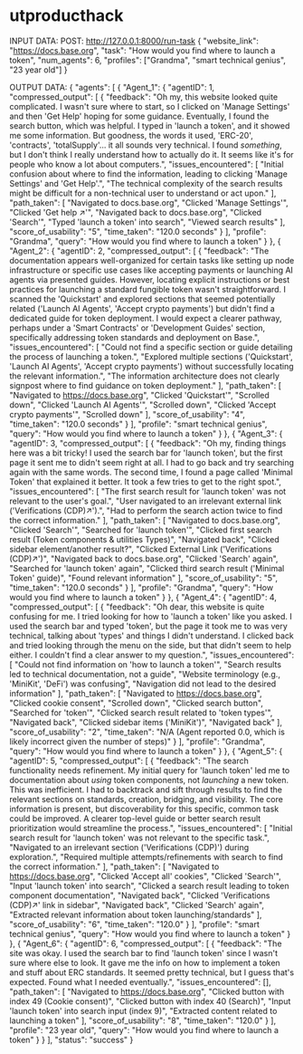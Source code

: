 # utproducthack

INPUT DATA:
POST: http://127.0.0.1:8000/run-task
{
  "website_link": "https://docs.base.org",
  "task": "How would you find where to launch a token",
  "num_agents": 6,
  "profiles": ["Grandma", "smart technical genius", "23 year old"]
}




OUTPUT DATA:
{
    "agents": [
        {
            "Agent_1": {
                "agentID": 1,
                "compressed_output": [
                    {
                        "feedback": "Oh my, this website looked quite complicated. I wasn't sure where to start, so I clicked on 'Manage Settings' and then 'Get Help' hoping for some guidance. Eventually, I found the search button, which was helpful. I typed in 'launch a token', and it showed me some information. But goodness, the words it used, 'ERC-20', 'contracts', 'totalSupply'... it all sounds very technical. I found *something*, but I don't think I really understand how to actually do it. It seems like it's for people who know a lot about computers.",
                        "issues_encountered": [
                            "Initial confusion about where to find the information, leading to clicking 'Manage Settings' and 'Get Help'.",
                            "The technical complexity of the search results might be difficult for a non-technical user to understand or act upon."
                        ],
                        "path_taken": [
                            "Navigated to docs.base.org",
                            "Clicked 'Manage Settings'",
                            "Clicked 'Get help ↗'",
                            "Navigated back to docs.base.org",
                            "Clicked 'Search'",
                            "Typed 'launch a token' into search",
                            "Viewed search results"
                        ],
                        "score_of_usability": "5",
                        "time_taken": "120.0 seconds"
                    }
                ],
                "profile": "Grandma",
                "query": "How would you find where to launch a token"
            }
        },
        {
            "Agent_2": {
                "agentID": 2,
                "compressed_output": [
                    {
                        "feedback": "The documentation appears well-organized for certain tasks like setting up node infrastructure or specific use cases like accepting payments or launching AI agents via presented guides. However, locating explicit instructions or best practices for launching a standard fungible token wasn't straightforward. I scanned the 'Quickstart' and explored sections that seemed potentially related ('Launch AI Agents', 'Accept crypto payments') but didn't find a dedicated guide for token deployment. I would expect a clearer pathway, perhaps under a 'Smart Contracts' or 'Development Guides' section, specifically addressing token standards and deployment on Base.",
                        "issues_encountered": [
                            "Could not find a specific section or guide detailing the process of launching a token.",
                            "Explored multiple sections ('Quickstart', 'Launch AI Agents', 'Accept crypto payments') without successfully locating the relevant information.",
                            "The information architecture does not clearly signpost where to find guidance on token deployment."
                        ],
                        "path_taken": [
                            "Navigated to https://docs.base.org",
                            "Clicked 'Quickstart'",
                            "Scrolled down",
                            "Clicked 'Launch AI Agents'",
                            "Scrolled down",
                            "Clicked 'Accept crypto payments'",
                            "Scrolled down"
                        ],
                        "score_of_usability": "4",
                        "time_taken": "120.0 seconds"
                    }
                ],
                "profile": "smart technical genius",
                "query": "How would you find where to launch a token"
            }
        },
        {
            "Agent_3": {
                "agentID": 3,
                "compressed_output": [
                    {
                        "feedback": "Oh my, finding things here was a bit tricky! I used the search bar for 'launch token', but the first page it sent me to didn't seem right at all. I had to go back and try searching again with the same words. The second time, I found a page called 'Minimal Token' that explained it better. It took a few tries to get to the right spot.",
                        "issues_encountered": [
                            "The first search result for 'launch token' was not relevant to the user's goal.",
                            "User navigated to an irrelevant external link ('Verifications (CDP)↗').",
                            "Had to perform the search action twice to find the correct information."
                        ],
                        "path_taken": [
                            "Navigated to docs.base.org",
                            "Clicked 'Search'",
                            "Searched for 'launch token'",
                            "Clicked first search result (Token components & utilities Types)",
                            "Navigated back",
                            "Clicked sidebar element/another result?",
                            "Clicked External Link ('Verifications (CDP)↗')",
                            "Navigated back to docs.base.org",
                            "Clicked 'Search' again",
                            "Searched for 'launch token' again",
                            "Clicked third search result ('Minimal Token' guide)",
                            "Found relevant information"
                        ],
                        "score_of_usability": "5",
                        "time_taken": "120.0 seconds"
                    }
                ],
                "profile": "Grandma",
                "query": "How would you find where to launch a token"
            }
        },
        {
            "Agent_4": {
                "agentID": 4,
                "compressed_output": [
                    {
                        "feedback": "Oh dear, this website is quite confusing for me. I tried looking for how to 'launch a token' like you asked. I used the search bar and typed 'token', but the page it took me to was very technical, talking about 'types' and things I didn't understand. I clicked back and tried looking through the menu on the side, but that didn't seem to help either. I couldn't find a clear answer to my question.",
                        "issues_encountered": [
                            "Could not find information on 'how to launch a token'",
                            "Search results led to technical documentation, not a guide",
                            "Website terminology (e.g., 'MiniKit', 'DeFi') was confusing",
                            "Navigation did not lead to the desired information"
                        ],
                        "path_taken": [
                            "Navigated to https://docs.base.org",
                            "Clicked cookie consent",
                            "Scrolled down",
                            "Clicked search button",
                            "Searched for 'token'",
                            "Clicked search result related to 'token types'",
                            "Navigated back",
                            "Clicked sidebar items ('MiniKit')",
                            "Navigated back"
                        ],
                        "score_of_usability": "2",
                        "time_taken": "N/A (Agent reported 0.0, which is likely incorrect given the number of steps)"
                    }
                ],
                "profile": "Grandma",
                "query": "How would you find where to launch a token"
            }
        },
        {
            "Agent_5": {
                "agentID": 5,
                "compressed_output": [
                    {
                        "feedback": "The search functionality needs refinement. My initial query for 'launch token' led me to documentation about *using* token components, not *launching* a new token. This was inefficient. I had to backtrack and sift through results to find the relevant sections on standards, creation, bridging, and visibility. The core information is present, but discoverability for this specific, common task could be improved. A clearer top-level guide or better search result prioritization would streamline the process.",
                        "issues_encountered": [
                            "Initial search result for 'launch token' was not relevant to the specific task.",
                            "Navigated to an irrelevant section ('Verifications (CDP)') during exploration.",
                            "Required multiple attempts/refinements with search to find the correct information."
                        ],
                        "path_taken": [
                            "Navigated to https://docs.base.org",
                            "Clicked 'Accept all' cookies",
                            "Clicked 'Search'",
                            "Input 'launch token' into search",
                            "Clicked a search result leading to token component documentation",
                            "Navigated back",
                            "Clicked 'Verifications (CDP)↗' link in sidebar",
                            "Navigated back",
                            "Clicked 'Search' again",
                            "Extracted relevant information about token launching/standards"
                        ],
                        "score_of_usability": "6",
                        "time_taken": "120.0"
                    }
                ],
                "profile": "smart technical genius",
                "query": "How would you find where to launch a token"
            }
        },
        {
            "Agent_6": {
                "agentID": 6,
                "compressed_output": [
                    {
                        "feedback": "The site was okay. I used the search bar to find 'launch token' since I wasn't sure where else to look. It gave me the info on how to implement a token and stuff about ERC standards. It seemed pretty technical, but I guess that's expected. Found what I needed eventually.",
                        "issues_encountered": [],
                        "path_taken": [
                            "Navigated to https://docs.base.org",
                            "Clicked button with index 49 (Cookie consent)",
                            "Clicked button with index 40 (Search)",
                            "Input 'launch token' into search input (index 9)",
                            "Extracted content related to launching a token"
                        ],
                        "score_of_usability": "8",
                        "time_taken": "120.0"
                    }
                ],
                "profile": "23 year old",
                "query": "How would you find where to launch a token"
            }
        }
    ],
    "status": "success"
}